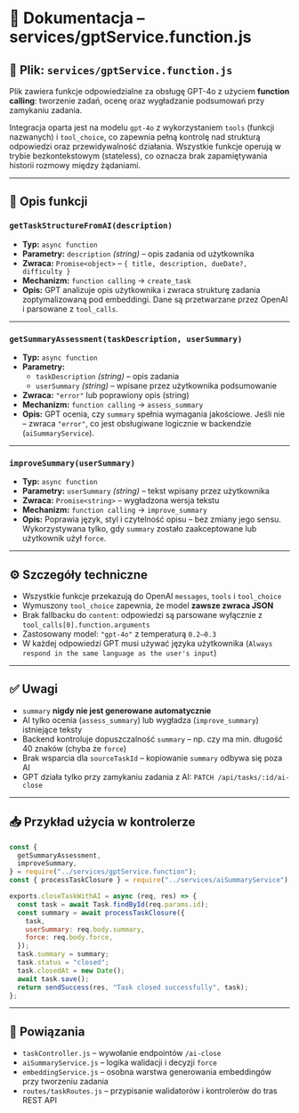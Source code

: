 # 🧠 Dokumentacja – services/gptService.function.js

## 📁 Plik: `services/gptService.function.js`

Plik zawiera funkcje odpowiedzialne za obsługę GPT-4o z użyciem **function calling**: tworzenie zadań, ocenę oraz wygładzanie podsumowań przy zamykaniu zadania.

Integracja oparta jest na modelu `gpt-4o` z wykorzystaniem `tools` (funkcji nazwanych) i `tool_choice`, co zapewnia pełną kontrolę nad strukturą odpowiedzi oraz przewidywalność działania. Wszystkie funkcje operują w trybie bezkontekstowym (stateless), co oznacza brak zapamiętywania historii rozmowy między żądaniami.

---

## 🔧 Opis funkcji

### `getTaskStructureFromAI(description)`

- **Typ:** `async function`
- **Parametry:** `description` _(string)_ – opis zadania od użytkownika
- **Zwraca:** `Promise<object>` – `{ title, description, dueDate?, difficulty }`
- **Mechanizm:** `function calling` → `create_task`
- **Opis:** GPT analizuje opis użytkownika i zwraca strukturę zadania zoptymalizowaną pod embeddingi. Dane są przetwarzane przez OpenAI i parsowane z `tool_calls`.

---

### `getSummaryAssessment(taskDescription, userSummary)`

- **Typ:** `async function`
- **Parametry:**
  - `taskDescription` _(string)_ – opis zadania
  - `userSummary` _(string)_ – wpisane przez użytkownika podsumowanie
- **Zwraca:** `"error"` lub poprawiony opis (string)
- **Mechanizm:** `function calling` → `assess_summary`
- **Opis:** GPT ocenia, czy `summary` spełnia wymagania jakościowe. Jeśli nie – zwraca `"error"`, co jest obsługiwane logicznie w backendzie (`aiSummaryService`).

---

### `improveSummary(userSummary)`

- **Typ:** `async function`
- **Parametry:** `userSummary` _(string)_ – tekst wpisany przez użytkownika
- **Zwraca:** `Promise<string>` – wygładzona wersja tekstu
- **Mechanizm:** `function calling` → `improve_summary`
- **Opis:** Poprawia język, styl i czytelność opisu – bez zmiany jego sensu. Wykorzystywana tylko, gdy `summary` zostało zaakceptowane lub użytkownik użył `force`.

---

## ⚙️ Szczegóły techniczne

- Wszystkie funkcje przekazują do OpenAI `messages`, `tools` i `tool_choice`
- Wymuszony `tool_choice` zapewnia, że model **zawsze zwraca JSON**
- Brak fallbacku do `content`: odpowiedzi są parsowane wyłącznie z `tool_calls[0].function.arguments`
- Zastosowany model: `"gpt-4o"` z temperaturą `0.2–0.3`
- W każdej odpowiedzi GPT musi używać języka użytkownika (`Always respond in the same language as the user's input`)

---

## ✅ Uwagi

- `summary` **nigdy nie jest generowane automatycznie**
- AI tylko ocenia (`assess_summary`) lub wygładza (`improve_summary`) istniejące teksty
- Backend kontroluje dopuszczalność `summary` – np. czy ma min. długość 40 znaków (chyba że `force`)
- Brak wsparcia dla `sourceTaskId` – kopiowanie `summary` odbywa się poza AI
- GPT działa tylko przy zamykaniu zadania z AI: `PATCH /api/tasks/:id/ai-close`

---

## 📥 Przykład użycia w kontrolerze

```js
const {
  getSummaryAssessment,
  improveSummary,
} = require("../services/gptService.function");
const { processTaskClosure } = require("../services/aiSummaryService");

exports.closeTaskWithAI = async (req, res) => {
  const task = await Task.findById(req.params.id);
  const summary = await processTaskClosure({
    task,
    userSummary: req.body.summary,
    force: req.body.force,
  });
  task.summary = summary;
  task.status = "closed";
  task.closedAt = new Date();
  await task.save();
  return sendSuccess(res, "Task closed successfully", task);
};
```

---

## 📄 Powiązania

- `taskController.js` – wywołanie endpointów `/ai-close`
- `aiSummaryService.js` – logika walidacji i decyzji `force`
- `embeddingService.js` – osobna warstwa generowania embeddingów przy tworzeniu zadania
- `routes/taskRoutes.js` – przypisanie walidatorów i kontrolerów do tras REST API
